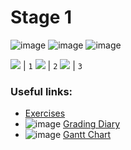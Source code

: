 # Stage 1

![image]({https://img.shields.io/badge/iOS-000000?style=for-the-badge&logo=ios&logoColor=white})
![image]({https://img.shields.io/badge/Swift-FA7343?style=for-the-badge&logo=swift&logoColor=white})
![image]({https://img.shields.io/badge/Xcode-007ACC?style=flat-square&logo=Xcode&logoColor=white})



<img src="https://img.shields.io/badge/iOS-000000?style=for-the-badge&logo=ios&logoColor=white" /> | `1`
<img src="https://img.shields.io/badge/Swift-FA7343?style=for-the-badge&logo=swift&logoColor=white" /> | `2`
<img src="https://img.shields.io/badge/Xcode-007ACC?style=flat-square&logo=Xcode&logoColor=white" /> | `3`

### Useful links:

- [Exercises](https://drive.google.com/drive/u/1/folders/13Kp14CsyYY8pQ-_jmmu-R8qs7lSALqqf)
- ![image]({https://img.shields.io/badge/Google%20Sheets-34A853?style=for-the-badge&logo=google-sheets&logoColor=white}) [Grading Diary](https://docs.google.com/spreadsheets/d/15jSBOjso89syFY-mdc8A1oRVrig_gqLJPPms6gOPjFs/edit#gid=0)
- ![image]({https://img.shields.io/badge/Google%20Sheets-34A853?style=for-the-badge&logo=google-sheets&logoColor=white}) [Gantt Chart](https://docs.google.com/spreadsheets/u/1/d/1K7S-uzZjCQmyXEzlSDQp8qg8DD-OgyzBIVKiwzeuZVc/edit?usp=drive_web&ouid=111964802423031011047)
